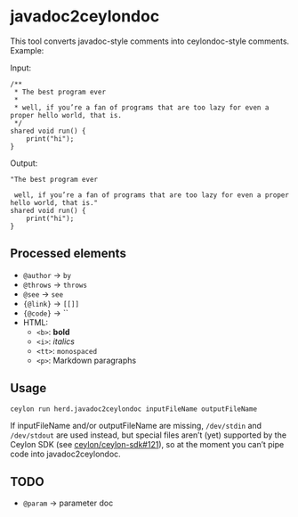 javadoc2ceylondoc
=================

This tool converts javadoc-style comments into ceylondoc-style comments. Example:

Input:
```ceylon
/**
 * The best program ever
 *
 * well, if you’re a fan of programs that are too lazy for even a proper hello world, that is.
 */
shared void run() {
    print("hi");
}
```
Output:
```ceylon
"The best program ever
 
 well, if you’re a fan of programs that are too lazy for even a proper hello world, that is."
shared void run() {
    print("hi");
}
```

Processed elements
------------------

* `@author` → `by`
* `@throws` → `throws`
* `@see` → `see`
* `{@link}` → `[[]]`
* `{@code}` → \`\`
* HTML:
  * `<b>`: **bold**
  * `<i>`: *italics*
  * `<tt>`: `monospaced`
  * `<p>`: Markdown paragraphs

Usage
-----

`ceylon run herd.javadoc2ceylondoc inputFileName outputFileName`

If inputFileName and/or outputFileName are missing, `/dev/stdin` and `/dev/stdout` are used instead, but special files aren’t (yet) supported by the Ceylon SDK (see [ceylon/ceylon-sdk#121](https://github.com/ceylon/ceylon-sdk/issues/121)), so at the moment you can’t pipe code into javadoc2ceylondoc.

TODO
----

* `@param` → parameter doc
